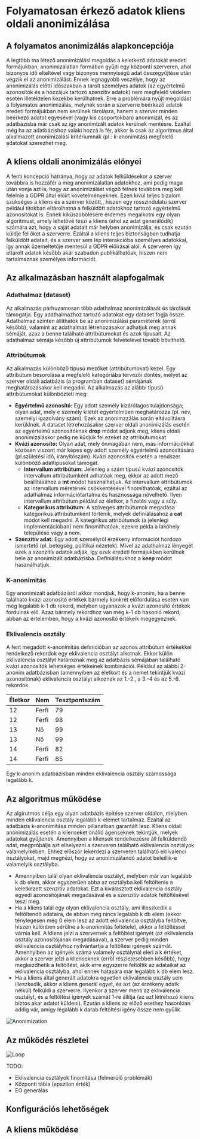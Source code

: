 # Folyamatosan érkező adatok kliens oldali anonimizálása

## A folyamatos anonimizálás alapkoncepciója
A legtöbb ma létező anonimizálási megoldás a keletkező adatokat eredeti formájukban, anonimizálatlan formában gyűjti egy központi szerveren, ahol bizonyos idő elteltével vagy bizonyos mennyiségű adat összegyűjtése után végzik el az anonimizálást. Ennek legnagyobb veszélye, hogy az anonimizálás előtti időszakban a tárolt személyes adatok (az egyértelmű azonosítók és a hozzájuk tartozó szenzitív adatok) nem megfelelő védelem esetén illetéktelen kezekbe kerülhatnek. Erre a problémára nyújt megoldást a folyamatos anonimizálás, melynek során a szerverre beérkező adatok eredeti formájukban nem kerülnek tárolásra, hanem a szerver minden beérkezó adatot egyesével (vagy kis csoportokban) anonimizál, és az adatbázisba már csak az így anonimizált adatok kerülnek mentésre. Ezáltal még ha az adatbázishoz valaki hozzá is fér, akkor is csak az algoritmus által alkalmazott anonimizálási kritériumnak (pl.: k-anonimitás) megfelelő adatokat szerezhet meg.

## A kliens oldali anonimizálás előnyei
A fenti koncepció hátránya, hogy az adatok felküldésekor a szerver továbbra is hozzáfér a még anonimizálatlan adatokhoz, ami pedig maga után vonja azt is, hogy az anonimizálást végző félnek továbbra meg kell felelnie a
GDPR által előírt követelményeknek. Ezen kívül teljes bizalom szükséges a kliens és a szerver között,, hiszen egy rosszindulatú szerver például titokban eltárolhatná a felküldött adatokhoz tartozó egyértelmű azonosítókat is. Ennek kiküszöbölésére érdemes megalkotni egy olyan algoritmust, amely lehetővé teszi a kliens (ahol az adat generálódik) számára azt, hogy a saját adatait már helyben anonimizálja, és csak ezután küldje fel őket a szerverre. Ezáltal a kliens teljes biztonságban tudhatja felküldött adatait, és a szerver sem lép interakcióba személyes adatokkal, így annak üzemeltetője mentesül a GDPR előírásai alól. A szerveren így eltárolt adatok később akár szabadon publikálhatóak, hiszen nem tartalmaznak személyes információt.

## Az alkalmazásban használt alapfogalmak
### Adathalmaz (dataset)
Az alkalmazás párhuzamosan több adathalmaz anonimizálását és tárolását támogatja. Egy adathalmazhoz tartozó adatokat egy dataset fogja össze. Adathalmaz szinten állíthatók be az anonimizálási paraméterek (erről később), valamint az adathalmaz létrehozásakor adhatjuk meg annak sémáját, azaz a benne található attribútumokat és azok típusait. Az adathalmaz sémája később új attribútumok felvételével tovább bővíthető.

### Attribútumok
Az alkalmazás különböző típusú mezőket (attribútumokat) kezel. Egy attribútum besorolása a megfelelő kategóriába tervezői döntés, melyet az szerver oldali adatbázis (a programban dataset) sémájának meghatározásakor kell megadni. Az alkalmazás az alábbi típusú attribútumokat különbözteti meg:
* **Egyértelmű azonosító:** Egy adott személy kizárólagos tulajdonsága; olyan adat, mely e személy kilétét egyértelműen meghatározza (pl. név, személyi igazolvány szám). Ezek az anonimzzálás során eltávolításra kerüklnek. A dataset létrehozásakor szerver oldali anonimizálás esetén az egyértelmű azonosítóknak **drop** módot adjunk meg, kliens oldali anonimizáláskor pedig ne küdjük fel ezeket az attribútumokat
* **Kvázi azonosító:** Olyan adat, mely önmagában nem, más információkkal közösen viszont már képes egy adott személy egyértelmű azonosítására (pl.születési idő, irányítószám). Kvázi azonosítók esetén a rendszer különböző adattípusokat támogat. 
    * **Intervallum attribútum:** Jelenleg a szám típusú kvázi azonosítók intervallum attribútumként adhatóak meg, ekkor az adott mező beállításához a **int** módot használhatjuk. Az intervallum attribútumok az intervallum méretének csökkentésével finomíthatóak, ezáltal az adathalmaz információtartalma és hasznossága növelhető. Ilyen intervallum attribútum például az életkor, a fizetés vagy a súly. 
    * **Kategorikus attribútum:** A szöveges attribútumok megadása kategorikus attribútumként történik, melyek definiálásához a **cat** módot kell megadni. A kategirikus attribútumok (a jelenlegi implementációban) nem finomíthatóak, ezekre példa a lakóhely települése vagy a nem.
* **Szenzitív adat:** Egy adott személyről érzékeny információt hordozó ismertető (pl. betegség, politikai nézetek). Mivel az adathalmaz lényegét ezek a szenzitív adatok adják, így ezek eredeti formájukban kerülnek bele az anonimizált adatbázisba. Definiálásukhoz a **keep** módot használhatjuk.

### K-anonimitás
Egy anonimizált adatbázisról akkor mondjuk, hogy k-anonim, ha a benne található kvázi azonosító értékek bármely konkrét előfordulása esetén van még legalább k-1 db rekord, melyben ugyanazok a kvázi azonosító értékek fordulnak elő. Azaz bármely rekordhoz van még k-1 db hasonló rekord, abban az értelemben, hogy a kvázi azonosító értékeik megegyeznek.

### Eklivalencia osztály
A fent megadott k-anonimitás definícióban az azonos attribútum értékekkel rendelkező rekordok egy eklivalencia osztályt alkotnak. Ekkor külön eklivalencia osztályt határoznak meg az adatbázis sémájában található kvázi azonosítók lehetséges értékeinek kombinációi. 
Például az alábbi 2-anonim adatbázisban (amennyiben az életkort és a nemet tekintjük kvázi azonosítónak) eklivalencia osztályt alkoznak az 1.-2., a 3.-4 és az 5.-6. rekordok.

Életkor | Nem | Tesztpontszám 
------------ | ------------- | -------------
12 | Férfi | 79
12 | Férfi | 98
13 | Nő | 99
13 | Nő | 99 
14 | Férfi | 82
14 | Férfi | 85

Egy k-anonim adatbázisban minden eklivalencia osztály számossága legalább k.

## Az algoritmus működése
Az algirutmos célja egy olyan adatbázis építése szerver oldalon, melyben minden eklivalencia osztály legalább k-elemet tartalmaz. Ezáltal az adatbázis k-anonimitása minden pillanatban garantált lesz. Kliens oldali anonimizálás esetén a klienseket önálló ágenseknek tekintjük, melyek adatokat gyűjtenek. Amennyiben a kliensek rendelkezésre áll felküldendő adat, megpróbálja azt elhelyezni a szerveren található eklivalencia osztályok valamelyikében. Ehhez először lekérdezi a szerveren található eklivalenci osztályokat, majd megnézi, hogy az anonimizálandó adatot beleillik-e valamelyik osztályba. 
* Amennyiben talál olyan eklivalencia osztályt, melyben már van legalább k db elem, akkor egyszerűen abba az osztályba kell feltöltenie a keletkezett szenzitív adatokat. Ezt a kiválasztott eklivalencia osztály egyedi azonosítójának megadásával és a szenzitív adatok feltöltésével teszi meg.
* Ha a kliens talál egy olyan eklivalencia osztály, ami illeszkedik a feltöltendő adataira, de abban még nincs legalább k db elem (ekkor ténylegesen még 0 elem lesz az adott eklivalencia osztályba feltöltve, hiszen különben sérülne a k-anonimitás feltétele), akkor a feltöltéssel várnia kell. A kliens jelzi a szervernek a feltöltési igényét (az eklivalencia osztály azonosítójának megadásával), a szerver pedig minden eklivalencia osztályhoz nyilvántartja a feltöltési igények számát. Amennyiben az igények száma valamely osztálynál eléri a k értéket, akkor a szerver jelzi a klienseknek (erről részletesebben később), hogy megkezdhetik a feltöltést, akik erre egyszerre feltöltik az adataikat az eklivalencia osztályba, ahol ennek hatására már legalább k db elem lesz.
* Ha a kliens által generált adatokra egyetlen eklivalencia osztály sem illeszkedik, akkor a kliens generál egyet, és azt (az érzékeny adatk nélkül) felküldi a szerverre. Ilyenkor a szerver menti az eklivalencia osztályt, és a feltöltési igények számát 1-re állítja (az azt létrehozó kliens biztos akar adatot küldeni). Ezután a kliens az előző esethez hasonlóan addig vár, amígy legalább k darab feltöltési igény össze nem gyűlik.

![Anonimization](/img/anonimization.png)

## Az működés részletei

![Loop](/img/loop.png)

TODO:
* Eklivalencia osztályok finomítása (felmerülő problémák)
* Központi tábla (epszilon érték)
* EO generálás

## Konfigurációs lehetőségek

## A kliens működése